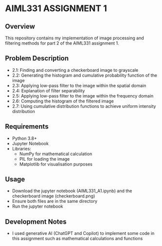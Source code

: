 # **AIML331 ASSIGNMENT 1**

## Overview
This repository contains my implementation of image processing and filtering methods for part 2 of the AIML331 assignment 1. 

## Problem Description
* 2.1: Finding and converting a checkerboard image to grayscale
* 2.2: Generating the histogram and cumulative probability function of the image
* 2.3: Applying low-pass filter to the image within the spatial domain
* 2.4: Explanation of filter separability
* 2.5: Applying low-pass filter to the image within the frequency domain
* 2.6: Computing the histogram of the filtered image
* 2.7: Using cumulative distribution functions to achieve uniform intensity distribution

## Requirements
* Python 3.8+
* Jupyter Notebook
* Libraries:
  * NumPy for mathematical calculation
  * PIL for loading the image
  * Matplotlib for visualisation purposes


## Usage
* Download the jupyter notebook (AIML331_A1.ipynb) and the checkerboard image (checkerboard.png)
* Ensure both files are in the same directory
* Run the jupyter notebook

## Development Notes
* I used generative AI (ChatGPT and Copilot) to implement some code in this assignment such as mathematical calculations and functions

